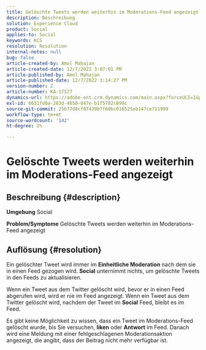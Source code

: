 ```yaml
---
title: Gelöschte Tweets werden weiterhin im Moderations-Feed angezeigt
description: Beschreibung
solution: Experience Cloud
product: Social
applies-to: Social
keywords: KCS
resolution: Resolution
internal-notes: null
bug: false
article-created-by: Amol Mahajan
article-created-date: 12/7/2022 3:07:01 PM
article-published-by: Amol Mahajan
article-published-date: 12/7/2022 3:14:27 PM
version-number: 2
article-number: KA-17527
dynamics-url: https://adobe-ent.crm.dynamics.com/main.aspx?forceUCI=1&pagetype=entityrecord&etn=knowledgearticle&id=414e15c8-4076-ed11-81aa-6045bd006a22
exl-id: 6631fd0a-283d-4850-847e-b1f5782c899c
source-git-commit: 25b77d8cf87439b7f60bc016525eb147ce711999
workflow-type: tm+mt
source-wordcount: '142'
ht-degree: 2%

---
```


# Gelöschte Tweets werden weiterhin im Moderations-Feed angezeigt

## Beschreibung {#description}

<b>Umgebung</b>
Social


<b>Problem/Symptome</b>
Gelöschte Tweets werden weiterhin im Moderations-Feed angezeigt


## Auflösung {#resolution}


Ein gelöschter Tweet wird immer im <b>Einheitliche Moderation</b> nach dem sie in einen Feed gezogen wird. <b>Social</b> unternimmt nichts, um gelöschte Tweets in den Feeds zu aktualisieren.

Wenn ein Tweet aus dem Twitter gelöscht wird, bevor er in einen Feed abgerufen wird, wird er nie im Feed angezeigt. Wenn ein Tweet aus dem Twitter gelöscht wird, nachdem der Tweet im <b>Social</b> Feed, bleibt es im Feed.

Es gibt keine Möglichkeit zu wissen, dass ein Tweet im Moderations-Feed gelöscht wurde, bis Sie versuchen, <b>liken</b> oder <b>Antwort</b> im Feed. Danach wird eine Meldung mit einer fehlgeschlagenen Moderationsaktion angezeigt, die angibt, dass der Beitrag nicht mehr verfügbar ist.
